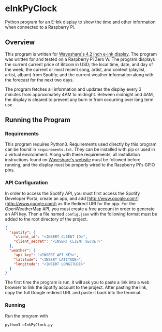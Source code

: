 # eInkPyClock
Python program for an E-Ink display to show the time and other information when connected to a Raspberry Pi.

## Overview

This program is written for [Waveshare's 4.2 inch e-ink display](https://www.waveshare.com/product/4.2inch-e-paper-module.htm). The program was written for and tested on a Raspberry Pi Zero W. The program displays the current current price of Bitcoin in USD; the local time, date, and day of the week; the current or most recent song, artist, and context (playlist, artist, album) from Spotify; and the current weather information along with the forecast for the next two days.

The program fetches all information and updates the display every 3 minutes from approximately 4AM to midnight. Between midnight and 4AM, the display is cleared to prevent any burn in from occurring over long term use.

## Running the Program

### Requirements

This program requires Python3. Requirements used directly by this program can be found in `requirements.txt`. They can be installed with pip or used in a virtual environment. Along with these requirements, all installation instructions found on [Waveshare's website](https://www.waveshare.com/wiki/4.2inch_e-Paper_Module) must be followed before running, and the display must be properly wired to the Raspberry Pi's GPIO pins.

### API Configuration

In order to access the Spotify API, you must first access the Spotify Developer Porta, create an app, and add [http://www.google.com/](http://www.google.com/) as the Redirect URI for the app. For the OpenWeatherMap API, you must create a free account in order to generate an API key. Then a file named `config.json` with the following format must be added to the root directory of the project.

```json
{
  "spotify": {
    "client_id": "<INSERT CLIENT ID>",
    "client_secret": "<INSERT CLIENT SECRET>"
  },
  "weather": {
    "api_key": "<INSERT API KEY>",
    "latitude": "<INSERT LATITUDE>",
    "longitude": "<INSERT LONGITUDE>"
  }
}
```

The first time the program is run, it will ask you to paste a link into a web browser to link the Spotify account to the project. After pasting the link, copy the full Google redirect URL and paste it back into the terminal.

### Running

Run the program with
```bash
python3 eInkPyClock.py
```